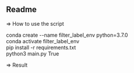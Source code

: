 
## Readme

=> How to use the script

conda create --name filter_label_env python=3.7.0<br/>
conda activate filter_label_env<br/>
pip install -r requirements.txt<br/>
python3 main.py True<br/>

=> Result